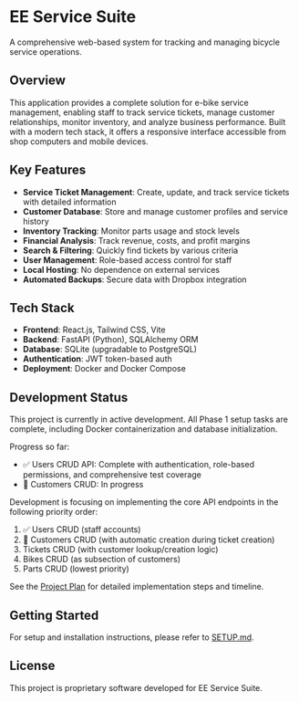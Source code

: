 # EE Service Suite

A comprehensive web-based system for tracking and managing bicycle service operations.

## Overview

This application provides a complete solution for e-bike service management, enabling staff to track service tickets, manage customer relationships, monitor inventory, and analyze business performance. Built with a modern tech stack, it offers a responsive interface accessible from shop computers and mobile devices.

## Key Features

- **Service Ticket Management**: Create, update, and track service tickets with detailed information
- **Customer Database**: Store and manage customer profiles and service history
- **Inventory Tracking**: Monitor parts usage and stock levels
- **Financial Analysis**: Track revenue, costs, and profit margins
- **Search & Filtering**: Quickly find tickets by various criteria
- **User Management**: Role-based access control for staff
- **Local Hosting**: No dependence on external services
- **Automated Backups**: Secure data with Dropbox integration

## Tech Stack

- **Frontend**: React.js, Tailwind CSS, Vite
- **Backend**: FastAPI (Python), SQLAlchemy ORM
- **Database**: SQLite (upgradable to PostgreSQL)
- **Authentication**: JWT token-based auth
- **Deployment**: Docker and Docker Compose

## Development Status

This project is currently in active development. All Phase 1 setup tasks are complete, including Docker containerization and database initialization.

Progress so far:
- ✅ Users CRUD API: Complete with authentication, role-based permissions, and comprehensive test coverage
- 🔄 Customers CRUD: In progress

Development is focusing on implementing the core API endpoints in the following priority order:
1. ✅ Users CRUD (staff accounts)
2. 🔄 Customers CRUD (with automatic creation during ticket creation)
3. Tickets CRUD (with customer lookup/creation logic)
4. Bikes CRUD (as subsection of customers)
5. Parts CRUD (lowest priority)

See the [Project Plan](PROJECT_PLAN.md) for detailed implementation steps and timeline.

## Getting Started

For setup and installation instructions, please refer to [SETUP.md](SETUP.md).

## License

This project is proprietary software developed for EE Service Suite.